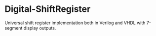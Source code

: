 # Digital-ShiftRegister
Universal shift register implementation both in Verilog and VHDL with 7-segment display outputs.
